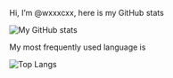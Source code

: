 Hi, I’m @wxxxcxx, here is my GitHub stats

![My GitHub stats](https://github-readme-stats.vercel.app/api?username=wxxxcxx&show_icons=true&theme=meetcw&bg_color=ffffff00&title_color=2f80ed&icon_color=4c71f2&text_color=868cad&hide_border=true)

My most frequently used language is

![Top Langs](https://github-readme-stats.vercel.app/api/top-langs/?username=wxxxcxx&layout=compact&bg_color=ffffff00&title_color=2f80ed&icon_color=4c71f2&text_color=868cad&hide_border=true)

